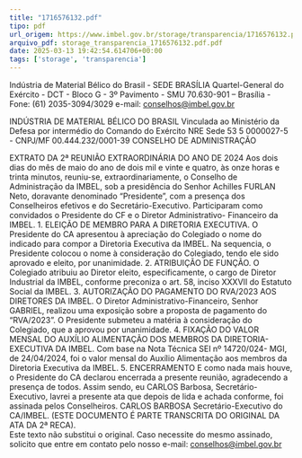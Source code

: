 ```yaml
---
title: "1716576132.pdf"
tipo: pdf
url_origem: https://www.imbel.gov.br/storage/transparencia/1716576132.pdf
arquivo_pdf: storage_transparencia_1716576132.pdf.pdf
date: 2025-03-13 19:42:54.614706+00:00
tags: ['storage', 'transparencia']
---
```


 
 
Indústria de Material Bélico do Brasil - SEDE BRASÍLIA 
Quartel-General do Exército - DCT - Bloco G - 3º Pavimento - SMU 
70.630-901 – Brasília - Fone: (61) 2035-3094/3029 e-mail: conselhos@imbel.gov.br 
 
 
INDÚSTRIA DE MATERIAL BÉLICO DO BRASIL 
Vinculada ao Ministério da Defesa por intermédio do 
Comando do Exército 
NRE Sede 53 5 0000027-5 - CNPJ/MF 00.444.232/0001-39 
CONSELHO DE ADMINISTRAÇÃO 
 
 
 
EXTRATO DA 2ª REUNIÃO EXTRAORDINÁRIA DO ANO DE 2024 
Aos dois dias do mês de maio do ano de dois mil e vinte e quatro, às onze horas e 
trinta minutos, reuniu-se, extraordinariamente, o Conselho de Administração da IMBEL, 
sob a presidência do Senhor Achilles FURLAN Neto, doravante denominado 
“Presidente”, com a presença dos Conselheiros efetivos e do Secretário-Executivo. 
Participaram como convidados o Presidente do CF e o Diretor Administrativo-
Financeiro da IMBEL. 1. ELEIÇÃO DE MEMBRO PARA A DIRETORIA EXECUTIVA. O 
Presidente do CA apresentou à apreciação do Colegiado o nome do indicado para 
compor a Diretoria Executiva da IMBEL. Na sequencia, o Presidente colocou o nome à 
consideração do Colegiado, tendo ele sido aprovado e eleito, por unanimidade. 2. 
ATRIBUIÇÃO DE FUNÇÃO. O Colegiado atribuiu ao Diretor eleito, especificamente, o 
cargo de Diretor Industrial da IMBEL, conforme preconiza o art. 58, inciso XXXVII do 
Estatuto Social da IMBEL. 3. AUTORIZAÇÃO DO PAGAMENTO DO RVA/2023 AOS 
DIRETORES DA IMBEL. O Diretor Administrativo-Financeiro, Senhor GABRIEL, 
realizou uma exposição sobre a proposta de pagamento do “RVA/2023”. O Presidente 
submeteu a matéria à consideração do Colegiado, que a aprovou por unanimidade. 4. 
FIXAÇÃO DO VALOR MENSAL DO AUXÍLIO ALIMENTAÇÃO DOS MEMBROS DA 
DIRETORIA-EXECUTIVA DA IMBEL. Com base na Nota Técnica SEI nº 14720/024-
MGI, de 24/04/2024, foi o valor mensal do Auxílio Alimentação aos membros da 
Diretoria Executiva da IMBEL. 5. ENCERRAMENTO E como nada mais houve, o 
Presidente do CA declarou encerrada a presente reunião, agradecendo a presença de 
todos. Assim sendo, eu CARLOS Barbosa, Secretário-Executivo, lavrei a presente ata 
que depois de lida e achada conforme, foi assinada pelos Conselheiros. CARLOS 
BARBOSA Secretário-Executivo do CA/IMBEL. (ESTE DOCUMENTO É PARTE 
TRANSCRITA DO ORIGINAL DA ATA DA 2ª RECA).  
Este texto não substitui o original. Caso necessite do mesmo assinado, solicito que 
entre em contato pelo nosso e-mail: conselhos@imbel.gov.br 
 

